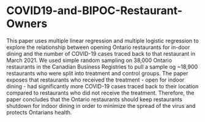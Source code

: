 # COVID19-and-BIPOC-Restaurant-Owners

This paper uses multiple linear regression and multiple logistic regression to explore the relationship between opening Ontario restaurants for in-door dining and the number of COVID-19 cases traced back to that restaurant in March 2021. We used simple random sampling on 38,000 Ontario restaurants in the Canadian Business Registries to pull a sample og ~18,900 restaurants who were split into treatment and control groups. The paper exposes that restaurants who received the treatment - open for indoor dining - had significantly more COVID-19 cases traced back to their location compared to restaurants who did not receive the treatment. Therefore, the paper concludes that the Ontario restaurants should keep restaurants shutdown for indoor dining in order to minimize the spread of the virus and protects Ontarians health.